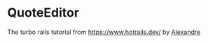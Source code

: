 # QuoteEditor

The turbo rails tutorial from https://www.hotrails.dev/ by [Alexandre](https://github.com/alexandreruban)

